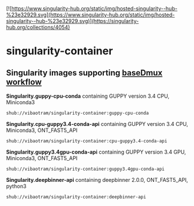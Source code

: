 [![https://www.singularity-hub.org/static/img/hosted-singularity--hub-%23e32929.svg](https://www.singularity-hub.org/static/img/hosted-singularity--hub-%23e32929.svg)](https://singularity-hub.org/collections/4054)

# singularity-container
## Singularity images supporting [baseDmux workflow](https://github.com/vibaotram/baseDmux.git)


**Singularity.guppy-cpu-conda**
containing GUPPY version 3.4 CPU, Miniconda3
```
shub://vibaotram/singularity-container:guppy-cpu-conda
```

**Singularity.cpu-guppy3.4-conda-api**
containing GUPPY version 3.4 CPU, Miniconda3, ONT_FAST5_API
```
shub://vibaotram/singularity-container:cpu-guppy3.4-conda-api
```

**Singularity.guppy3.4gpu-conda-api**
containing GUPPY version 3.4 GPU, Miniconda3, ONT_FAST5_API
```
shub://vibaotram/singularity-container:guppy3.4gpu-conda-api
```

**Singularity.deepbinner-api**
containing deepbinner 2.0.0, ONT_FAST5_API, python3
```
shub://vibaotram/singularity-container:deepbinner-api
```
